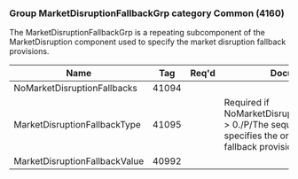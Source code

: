 ### Group MarketDisruptionFallbackGrp category Common (4160)

The MarketDisruptionFallbackGrp is a repeating subcomponent of the MarketDisruption component used to specify the market disruption fallback provisions.

| Name                          | Tag   | Req'd | Documentation                                                                                                                               |
|-------------------------------|-------|----------|-------------------------------------------------------------------------------------------------------------------------------|
| NoMarketDisruptionFallbacks   | 41094 |       |                                                                                                                                |
| MarketDisruptionFallbackType  | 41095 |       | Required if NoMarketDisruptionFallbacks(41094) > 0./P/The sequence of entries specifies the order in which the fallback provisions should be applied. |
| MarketDisruptionFallbackValue | 40992 |       |                                                                                                                                |

